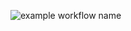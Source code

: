 ![example workflow name](https://github.com/skalowsky/core/workflows/maven-deploy-snapshot/badge.svg)